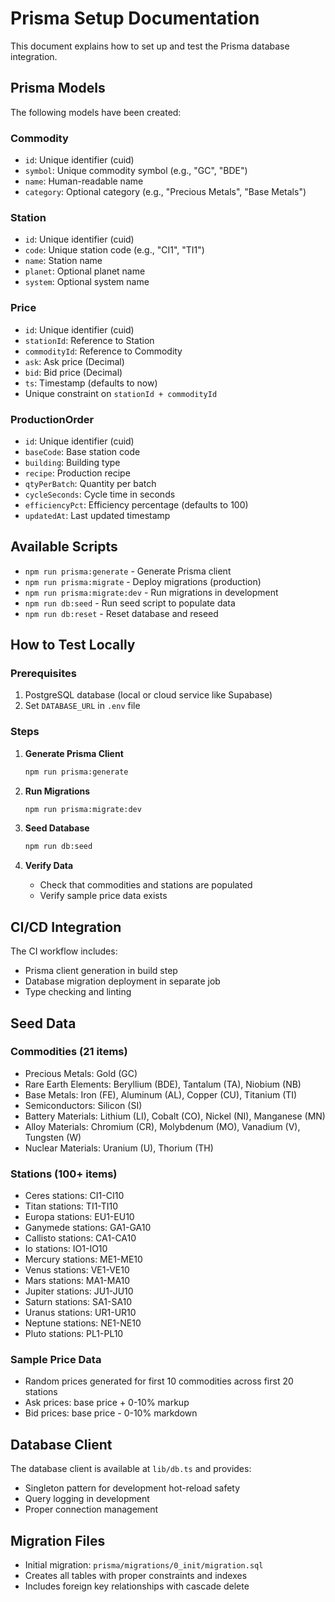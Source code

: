 # Prisma Setup Documentation

This document explains how to set up and test the Prisma database integration.

## Prisma Models

The following models have been created:

### Commodity
- `id`: Unique identifier (cuid)
- `symbol`: Unique commodity symbol (e.g., "GC", "BDE")
- `name`: Human-readable name
- `category`: Optional category (e.g., "Precious Metals", "Base Metals")

### Station
- `id`: Unique identifier (cuid)
- `code`: Unique station code (e.g., "CI1", "TI1")
- `name`: Station name
- `planet`: Optional planet name
- `system`: Optional system name

### Price
- `id`: Unique identifier (cuid)
- `stationId`: Reference to Station
- `commodityId`: Reference to Commodity
- `ask`: Ask price (Decimal)
- `bid`: Bid price (Decimal)
- `ts`: Timestamp (defaults to now)
- Unique constraint on `stationId + commodityId`

### ProductionOrder
- `id`: Unique identifier (cuid)
- `baseCode`: Base station code
- `building`: Building type
- `recipe`: Production recipe
- `qtyPerBatch`: Quantity per batch
- `cycleSeconds`: Cycle time in seconds
- `efficiencyPct`: Efficiency percentage (defaults to 100)
- `updatedAt`: Last updated timestamp

## Available Scripts

- `npm run prisma:generate` - Generate Prisma client
- `npm run prisma:migrate` - Deploy migrations (production)
- `npm run prisma:migrate:dev` - Run migrations in development
- `npm run db:seed` - Run seed script to populate data
- `npm run db:reset` - Reset database and reseed

## How to Test Locally

### Prerequisites
1. PostgreSQL database (local or cloud service like Supabase)
2. Set `DATABASE_URL` in `.env` file

### Steps
1. **Generate Prisma Client**
   ```bash
   npm run prisma:generate
   ```

2. **Run Migrations**
   ```bash
   npm run prisma:migrate:dev
   ```

3. **Seed Database**
   ```bash
   npm run db:seed
   ```

4. **Verify Data**
   - Check that commodities and stations are populated
   - Verify sample price data exists

## CI/CD Integration

The CI workflow includes:
- Prisma client generation in build step
- Database migration deployment in separate job
- Type checking and linting

## Seed Data

### Commodities (21 items)
- Precious Metals: Gold (GC)
- Rare Earth Elements: Beryllium (BDE), Tantalum (TA), Niobium (NB)
- Base Metals: Iron (FE), Aluminum (AL), Copper (CU), Titanium (TI)
- Semiconductors: Silicon (SI)
- Battery Materials: Lithium (LI), Cobalt (CO), Nickel (NI), Manganese (MN)
- Alloy Materials: Chromium (CR), Molybdenum (MO), Vanadium (V), Tungsten (W)
- Nuclear Materials: Uranium (U), Thorium (TH)

### Stations (100+ items)
- Ceres stations: CI1-CI10
- Titan stations: TI1-TI10
- Europa stations: EU1-EU10
- Ganymede stations: GA1-GA10
- Callisto stations: CA1-CA10
- Io stations: IO1-IO10
- Mercury stations: ME1-ME10
- Venus stations: VE1-VE10
- Mars stations: MA1-MA10
- Jupiter stations: JU1-JU10
- Saturn stations: SA1-SA10
- Uranus stations: UR1-UR10
- Neptune stations: NE1-NE10
- Pluto stations: PL1-PL10

### Sample Price Data
- Random prices generated for first 10 commodities across first 20 stations
- Ask prices: base price + 0-10% markup
- Bid prices: base price - 0-10% markdown

## Database Client

The database client is available at `lib/db.ts` and provides:
- Singleton pattern for development hot-reload safety
- Query logging in development
- Proper connection management

## Migration Files

- Initial migration: `prisma/migrations/0_init/migration.sql`
- Creates all tables with proper constraints and indexes
- Includes foreign key relationships with cascade delete